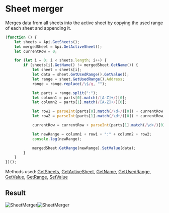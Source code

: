 # Sheet merger

Merges data from all sheets into the active sheet by copying the used range of each sheet and appending it.

<!-- This code snippet is shown in the screenshot. -->

<!-- eslint-skip -->

```ts
(function () {
    let sheets = Api.GetSheets();
    let mergedSheet = Api.GetActiveSheet();
    let currentRow = 0;

    for (let i = 0; i < sheets.length; i++) {
        if (sheets[i].GetName() != mergedSheet.GetName()) {
            let sheet = sheets[i];
            let data = sheet.GetUsedRange().GetValue();
            let range = sheet.GetUsedRange().Address;
            range = range.replace(/\$/g, "");

            let parts = range.split(":");
            let column1 = parts[0].match(/[A-Z]+/)[0];
            let column2 = parts[1].match(/[A-Z]+/)[0];

            let row1 = parseInt(parts[0].match(/\d+/)[0]) + currentRow;
            let row2 = parseInt(parts[1].match(/\d+/)[0]) + currentRow;

            currentRow = currentRow + parseInt(parts[1].match(/\d+/)[0]) + 1;

            let newRange = column1 + row1 + ":" + column2 + row2;
            console.log(newRange);

            mergedSheet.GetRange(newRange).SetValue(data);
        }
    }
})();
```

Methods used: [GetSheets](/docs/office-api/usage-api/spreadsheet-api/Api/Methods/GetSheets.md), [GetActiveSheet](/docs/office-api/usage-api/spreadsheet-api/Api/Methods/GetActiveSheet.md), [GetName](/docs/office-api/usage-api/spreadsheet-api/ApiWorksheet/Methods/GetName.md), [GetUsedRange](/docs/office-api/usage-api/spreadsheet-api/ApiWorksheet/Methods/GetUsedRange.md), [GetValue](/docs/office-api/usage-api/spreadsheet-api/ApiRange/Methods/GetValue.md), [GetRange](/docs/office-api/usage-api/spreadsheet-api/ApiWorksheet/Methods/GetRange.md), [SetValue](/docs/office-api/usage-api/spreadsheet-api/ApiRange/Methods/SetValue.md)

## Result

<!-- imgpath -->

![SheetMerger](/assets/images/plugins/sheet-merger.png#gh-light-mode-only)![SheetMerger](/assets/images/plugins/sheet-merger.dark.png#gh-dark-mode-only)
